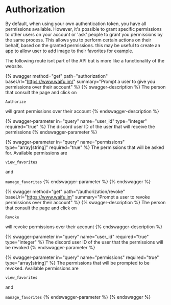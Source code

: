 # Authorization

By default, when using your own authentication token, you have all permissions available. However, it's possible to grant specific permissions to other users on your account or 'ask' people to grant you permissions by the same process. This allows you to perform certain actions on their behalf, based on the granted permissions. this may be useful to create an app to allow user to add image to their favorites for example.

The following route isnt part of the API but is more like a functionality of the website.

{% swagger method="get" path="authorization" baseUrl="https://www.waifu.im/" summary="Prompt a user to give you permissions over their account" %}
{% swagger-description %}
The person that consult the page and click on 

`Authorize`

 will grant permissions over their account
{% endswagger-description %}

{% swagger-parameter in="query" name="user_id" type="integer" required="true" %}
The discord user ID of the user that will receive the permissions
{% endswagger-parameter %}

{% swagger-parameter in="query" name="permissions" type="array[string]" required="true" %}
The permissions that will be asked for. Available permissions are 

`view_favorites`

 and 

`manage_favorites`
{% endswagger-parameter %}
{% endswagger %}

{% swagger method="get" path="/authorization/revoke" baseUrl="https://www.waifu.im" summary="Prompt a user to revoke permissions over their account" %}
{% swagger-description %}
The person that consult the page and click on 

`Revoke`

 will revoke permissions over their account
{% endswagger-description %}

{% swagger-parameter in="query" name="user_id" required="true" type="integer" %}
The discord user ID of the user that the permissions will be revoked
{% endswagger-parameter %}

{% swagger-parameter in="query" name="permissions" required="true" type="array[string]" %}
The permissions that will be prompted to be revoked. Available permissions are 

`view_favorites`

 and 

`manage_favorites`
{% endswagger-parameter %}
{% endswagger %}
